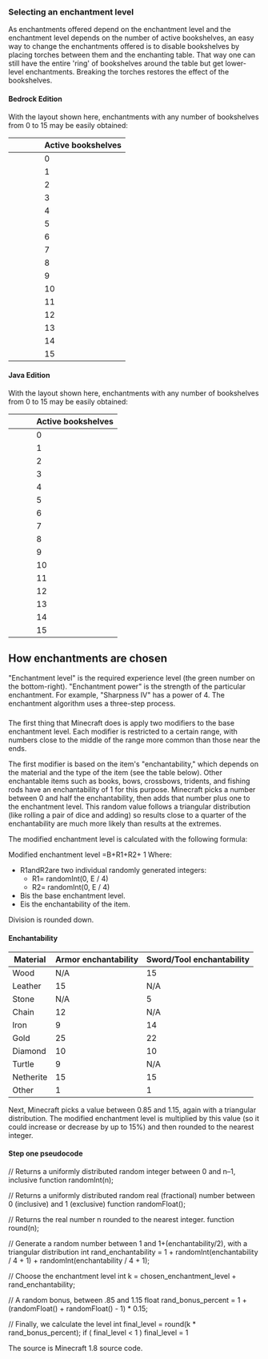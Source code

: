 ### Selecting an enchantment level
As enchantments offered depend on the enchantment level and the enchantment level depends on the number of active bookshelves, an easy way to change the enchantments offered is to disable bookshelves by placing torches between them and the enchanting table. That way one can still have the entire 'ring' of bookshelves around the table but get lower-level enchantments. Breaking the torches restores the effect of the bookshelves.

#### Bedrock Edition

With the layout shown here, enchantments with any number of bookshelves from 0 to 15 may be easily obtained:

|  |  |  |  | Active bookshelves |
|--|--|--|--|--------------------|
|  |  |  |  | 0                  |
|  |  |  |  | 1                  |
|  |  |  |  | 2                  |
|  |  |  |  | 3                  |
|  |  |  |  | 4                  |
|  |  |  |  | 5                  |
|  |  |  |  | 6                  |
|  |  |  |  | 7                  |
|  |  |  |  | 8                  |
|  |  |  |  | 9                  |
|  |  |  |  | 10                 |
|  |  |  |  | 11                 |
|  |  |  |  | 12                 |
|  |  |  |  | 13                 |
|  |  |  |  | 14                 |
|  |  |  |  | 15                 |

#### Java Edition

With the layout shown here, enchantments with any number of bookshelves from 0 to 15 may be easily obtained:

|  |  |  | Active bookshelves |
|--|--|--|--------------------|
|  |  |  | 0                  |
|  |  |  | 1                  |
|  |  |  | 2                  |
|  |  |  | 3                  |
|  |  |  | 4                  |
|  |  |  | 5                  |
|  |  |  | 6                  |
|  |  |  | 7                  |
|  |  |  | 8                  |
|  |  |  | 9                  |
|  |  |  | 10                 |
|  |  |  | 11                 |
|  |  |  | 12                 |
|  |  |  | 13                 |
|  |  |  | 14                 |
|  |  |  | 15                 |

## How enchantments are chosen
"Enchantment level" is the required experience level (the green number on the bottom-right).
"Enchantment power" is the strength of the particular enchantment. For example, "Sharpness IV" has a power of 4.
The enchantment algorithm uses a three-step process.

### 
The first thing that Minecraft does is apply two modifiers to the base enchantment level. Each modifier is restricted to a certain range, with numbers close to the middle of the range more common than those near the ends.

The first modifier is based on the item's "enchantability," which depends on the material and the type of the item (see the table below). Other enchantable items such as books, bows, crossbows, tridents, and fishing rods have an enchantability of 1 for this purpose. Minecraft picks a number between 0 and half the enchantability, then adds that number plus one to the enchantment level.  This random value follows a triangular distribution (like rolling a pair of dice and adding) so results close to a quarter of the enchantability are much more likely than results at the extremes.

The modified enchantment level is calculated with the following formula:

Modified enchantment level =B+R1+R2+ 1
Where:

- R1andR2are two individual randomly generated integers:
	- R1= randomInt(0, E / 4)
	- R2= randomInt(0, E / 4)
- Bis the base enchantment level.
- Eis the enchantability of the item.

Division is rounded down.

#### Enchantability
| Material  | Armor enchantability | Sword/Tool enchantability |
|-----------|----------------------|---------------------------|
| Wood      | N/A                  | 15                        |
| Leather   | 15                   | N/A                       |
| Stone     | N/A                  | 5                         |
| Chain     | 12                   | N/A                       |
| Iron      | 9                    | 14                        |
| Gold      | 25                   | 22                        |
| Diamond   | 10                   | 10                        |
| Turtle    | 9                    | N/A                       |
| Netherite | 15                   | 15                        |
| Other     | 1                    | 1                         |

Next, Minecraft picks a value between 0.85 and 1.15, again with a triangular distribution. The modified enchantment level is multiplied by this value (so it could increase or decrease by up to 15%) and then rounded to the nearest integer.

#### Step one pseudocode
// Returns a uniformly distributed random integer between 0 and n–1, inclusive
function randomInt(n);

// Returns a uniformly distributed random real (fractional) number between 0 (inclusive) and 1 (exclusive)
function randomFloat();

// Returns the real number n rounded to the nearest integer.
function round(n);


// Generate a random number between 1 and 1+(enchantability/2), with a triangular distribution
int rand_enchantability = 1 + randomInt(enchantability / 4 + 1) + randomInt(enchantability / 4 + 1);

// Choose the enchantment level
int k = chosen_enchantment_level + rand_enchantability;

// A random bonus, between .85 and 1.15
float rand_bonus_percent = 1 + (randomFloat() + randomFloat() - 1) * 0.15;

// Finally, we calculate the level
int final_level = round(k * rand_bonus_percent);
if ( final_level < 1 ) final_level = 1

The source is Minecraft 1.8 source code.

